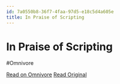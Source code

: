 ```yaml
---
id: 7a0550b8-36f7-4faa-97d5-e18c5d4a605e
title: In Praise of Scripting
---
```


# In Praise of Scripting
#Omnivore

[Read on Omnivore](https://omnivore.app/me/https-citeseerx-ist-psu-edu-document-doi-6351701-a-374-c-09991-e-18e7cd4b325)
[Read Original](https://citeseerx.ist.psu.edu/document?doi=6351701a374c09991e3ce158daca7c88ac900ea0&repid=rep1&type=pdf)



